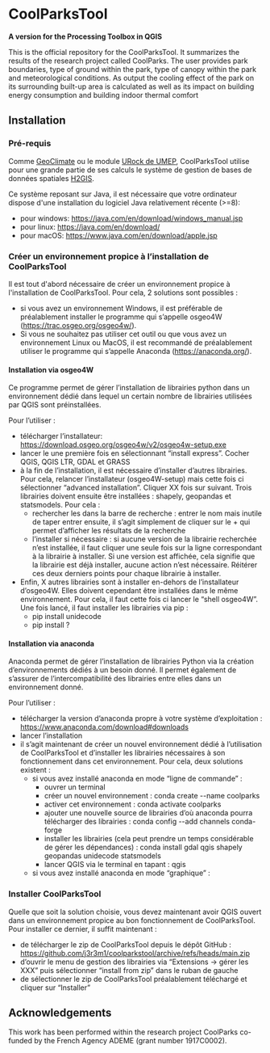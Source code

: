 # CoolParksTool

**A version for the Processing Toolbox in QGIS**

This is the official repository for the CoolParksTool.
It summarizes the results of the research project called CoolParks. 
The user provides park boundaries, type of ground within the park, 
type of canopy within the park and meteorological conditions. 
As output the cooling effect of the park on its surrounding built-up area 
is calculated as well as its impact on building energy consumption and building
 indoor thermal comfort

## Installation

### Pré-requis
Comme [GeoClimate](https://github.com/orbisgis/geoclimate) ou le module [URock de UMEP](https://umep-docs.readthedocs.io/en/latest/processor/Wind%20model%20URock.html), CoolParksTool utilise pour une grande partie de ses calculs le système de gestion de bases de données spatiales [H2GIS](https://github.com/orbisgis/h2gis).

Ce système reposant sur Java, il est nécessaire que votre ordinateur dispose d'une installation du logiciel Java relativement récente (>=8):
- pour windows: https://java.com/en/download/windows_manual.jsp
- pour linux: https://java.com/en/download/
- pour macOS: https://www.java.com/en/download/apple.jsp

### Créer un environnement propice à l’installation de CoolParksTool

Il est tout d'abord nécessaire de créer un environnement propice à l'installation de CoolParksTool. Pour cela, 2 solutions sont possibles :
- si vous avez un environnement Windows, il est préférable de préalablement installer le programme qui s’appelle osgeo4W (https://trac.osgeo.org/osgeo4w/).
- Si vous ne souhaitez pas utiliser cet outil ou que vous avez un environnement Linux ou MacOS, il est recommandé de préalablement utiliser le programme qui s’appelle Anaconda (https://anaconda.org/).

#### Installation via osgeo4W
Ce programme permet de gérer l’installation de librairies python dans un environnement dédié dans lequel un certain nombre de librairies utilisées par QGIS sont préinstallées. 

Pour l’utiliser :
- télécharger l’installateur: https://download.osgeo.org/osgeo4w/v2/osgeo4w-setup.exe
- lancer le une première fois en sélectionnant “install express”. Cocher QGIS, QGIS LTR, GDAL et GRASS
- à la fin de l’installation, il est nécessaire d’installer d’autres librairies. Pour cela, relancer l’installateur (osgeo4W-setup) mais cette fois ci sélectionner “advanced installation”. Cliquer XX fois sur suivant. Trois librairies doivent ensuite être installées : shapely, geopandas et statsmodels. Pour cela :
    - rechercher les dans la barre de recherche  : entrer le nom mais inutile de taper entrer ensuite, il s’agit simplement de cliquer sur le + qui permet d’afficher les résultats de la recherche
    - l’installer si nécessaire : si aucune version de la librairie recherchée n’est installée, il faut cliquer une seule fois sur la ligne correspondant à la librairie à installer. Si une version est affichée, cela signifie que la librairie est déjà installer, aucune action n’est nécessaire. Réitérer ces deux derniers points pour chaque librairie à installer.
- Enfin, X autres librairies sont à installer en-dehors de l’installateur d’osgeo4W. Elles doivent cependant être installées dans le même environnement. Pour cela, il faut cette fois ci lancer le “shell osgeo4W”. Une fois lancé, il faut installer les librairies via pip :
    - pip install unidecode
    - pip install ?

#### Installation via anaconda
Anaconda permet de gérer l’installation de librairies Python via la création d’environnements dédiés à un besoin donné. Il permet également de s’assurer de l’intercompatibilité des librairies entre elles dans un environnement donné. 

Pour l’utiliser :
- télécharger la version d’anaconda propre à votre système d’exploitation : https://www.anaconda.com/download#downloads
- lancer l’installation
- il s’agit maintenant de créer un nouvel environnement dédié à l’utilisation de CoolParksTool et d’installer les librairies nécessaires à son fonctionnement dans cet environnement. Pour cela, deux solutions existent :
    - si vous avez installé anaconda en mode “ligne de commande” :
        - ouvrer un terminal
        - créer un nouvel environnement : conda create --name coolparks
        - activer cet environnement : conda activate coolparks
        - ajouter une nouvelle source de librairies d’où anaconda pourra télécharger des librairies : conda config --add channels conda-forge
        - installer les librairies (cela peut prendre un temps considérable de gérer les dépendances) : conda install gdal qgis shapely geopandas unidecode statsmodels
        - lancer QGIS via le terminal en tapant : qgis
    - si vous avez installé anaconda en mode “graphique” :

### Installer CoolParksTool
Quelle que soit la solution choisie, vous devez maintenant avoir QGIS ouvert dans un environnement propice au bon fonctionnement de CoolParksTool. Pour installer ce dernier, il suffit maintenant :
- de télécharger le zip de CoolParksTool depuis le dépôt GitHub : https://github.com/j3r3m1/coolparkstool/archive/refs/heads/main.zip
- d’ouvrir le menu de gestion des librairies via “Extensions → gérer les XXX” puis sélectionner “install from zip” dans le ruban de gauche
- de sélectionner le zip de CoolParksTool préalablement téléchargé et cliquer sur “Installer”
 
## Acknowledgements
This work has been performed within the research project CoolParks co-funded by the French Agency ADEME (grant number 1917C0002).
